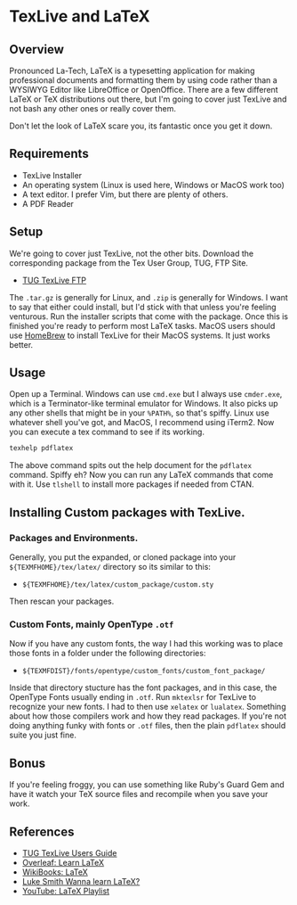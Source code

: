 # TexLive and LaTeX

## Overview

Pronounced La-Tech, LaTeX is a typesetting application for making professional documents and formatting them by using code rather than a WYSIWYG Editor like LibreOffice or OpenOffice. There are a few different LaTeX or TeX distributions out there, but I'm going to cover just TexLive and not bash any other ones or really cover them.

Don't let the look of LaTeX scare you, its fantastic once you get it down.

## Requirements

* TexLive Installer
* An operating system (Linux is used here, Windows or MacOS work too)
* A text editor. I prefer Vim, but there are plenty of others.
* A PDF Reader

## Setup

We're going to cover just TexLive, not the other bits. Download the corresponding package from the Tex User Group, TUG, FTP Site.

* [TUG TexLive FTP](ftp://tug.org/historic/systems/texlive/2019/)

The `.tar.gz` is generally for Linux, and `.zip` is generally for Windows. I want to say that either could install, but I'd stick with that unless you're feeling venturous. Run the installer scripts that come with the package. Once this is finished you're ready to perform most LaTeX tasks. MacOS users should use [HomeBrew](https://brew.sh/) to install TexLive for their MacOS systems. It just works better.

## Usage

Open up a Terminal. Windows can use `cmd.exe` but I always use `cmder.exe`, which is a Terminator-like terminal emulator for Windows. It also picks up any other shells that might be in your `%PATH%`, so that's spiffy. Linux use whatever shell you've got, and MacOS, I recommend using iTerm2. Now you can execute a tex command to see if its working.

```bash
texhelp pdflatex
```

The above command spits out the help document for the `pdflatex` command. Spiffy eh? Now you can run any LaTeX commands that come with it. Use `tlshell` to install more packages if needed from CTAN.

## Installing Custom packages with TexLive.

### Packages and Environments.

Generally, you put the expanded, or cloned package into your `${TEXMFHOME}/tex/latex/` directory so its similar to this:

* `${TEXMFHOME}/tex/latex/custom_package/custom.sty`

Then rescan your packages.

### Custom Fonts, mainly OpenType `.otf`

Now if you have any custom fonts, the way I had this working was to place those fonts in a folder under the following directories:

* `${TEXMFDIST}/fonts/opentype/custom_fonts/custom_font_package/`

Inside that directory stucture has the font packages, and in this case, the OpenType Fonts usually ending in `.otf`. Run `mktexlsr` for TexLive to recognize your new fonts. I had to then use `xelatex` or `lualatex`. Something about how those compilers work and how they read packages. If you're not doing anything funky with fonts or `.otf` files, then the plain `pdflatex` should suite you just fine.

## Bonus

If you're feeling froggy, you can use something like Ruby's Guard Gem and have it watch your TeX source files and recompile when you save your work.

## References

* [TUG TexLive Users Guide](https://www.tug.org/texlive/doc/texlive-en/texlive-en.html)
* [Overleaf: Learn LaTeX](https://www.overleaf.com/learn/latex/Main_Page)
* [WikiBooks: LaTeX](https://en.wikibooks.org/wiki/LaTeX)
* [Luke Smith Wanna learn LaTeX?](https://lukesmith.xyz/latex.html)
* [YouTube: LaTeX Playlist](https://www.youtube.com/playlist?list=PL-p5XmQHB_JSQvW8_mhBdcwEyxdVX0c1T)
